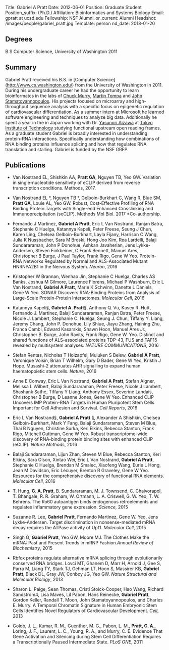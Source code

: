 Title: Gabriel A Pratt
Date: 2012-06-01
Position: Graduate Student
Position_suffix: (Ph.D.)
Affiliation: Bioinformatics and Systems Biology
Email: gpratt at ucsd.edu
Fellowship: NSF 
Alumni_or_current: Alumni
Headshot: /images/people/gabriel_pratt.jpg
Template: person
nd_date: 2018-01-20
<!-- Status: draft -->

## Degrees

B.S Computer Science, University of Washington 2011<br>

## Summary

Gabriel Pratt received his B.S. in [Computer Science] (http://www.cs.washington.edu/) from the University of Washington in 2011.  During his undergraduate career he had the opportunity to learn bioinformatcs in the labs of [Chuck Murry](http://www.pathology.washington.edu/research/labs/murry/), [Martin Tompa](http://www.cs.washington.edu/people/faculty/tompa/) and [John Stamatoyannopoulos](http://www.gs.washington.edu/faculty/stamj.htm).  His projects focused on microarray and high-throughput sequence analysis with a specific focus on epigenetic regulation of cardiovascular differentiation.  As a summer intern at Microsoft he learned software engineering and techniques to analyze big data.  Additionally he spent a year in the in Japan working with Dr. [Yasunori Aizawa](http://www.bio.titech.ac.jp/english/information/en_grad/ls/ls-05_e-aizawa.html) at [Tokyo Institute of Technology](http://www.titech.ac.jp/english/) studying functional upstream open reading frames.  As a graduate student Gabriel is broadly interested in understanding protein-RNA interactions.  Specifically understanding how combinations of RNA binding proteins influence splicing and how that regulates RNA translation and stalling. Gabriel is funded by the NSF GRFP.

## Publications
* Van Nostrand EL, Shishkin AA, **Pratt GA**, Nguyen TB, Yeo GW. Variation in single-nucleotide sensitivity of eCLIP derived from reverse transcription conditions. Methods, 2017. 

* Van Nostrand EL *, Nguyen TB *, Gelboin-Burkhart C, Wang R, Blue SM, **Pratt GA**, Louie AL, Yeo GW. Robust, Cost-Effective Profiling of RNA Binding Protein Targets
with Single-end Enhanced Crosslinking and Immunoprecipitation (seCLIP). Methods Mol Biol. 2017  *Co-authorship.

* Fernando J Martinez, **Gabriel A Pratt**, Eric L Van Nostrand, Ranjan Batra, Stephanie C Huelga, Katannya Kapeli, Peter Freese, Seung J Chun, Karen Ling, Chelsea Gelboin-Burkhart, Layla Fijany, Harrison C Wang, Julia K Nussbacher, Sara M Broski, Hong Joo Kim, Rea Lardelli, Balaji Sundararaman, John P Donohue, Ashkan Javaherian, Jens Lykke-Andersen, Steven Finkbeiner, C Frank Bennett, Manuel Ares, Christopher B Burge, J Paul Taylor, Frank Rigo, Gene W Yeo. Protein-RNA Networks Regulated by Normal and ALS-Associated Mutant HNRNPA2B1 in the Nervous System. *Neuron*, 2016

* Kristopher W Brannan, Wenhao Jin, Stephanie C Huelga, Charles AS Banks, Joshua M Gilmore, Laurence Florens, Michael P Washburn, Eric L Van Nostrand, **Gabriel A Pratt**, Marie K Schwinn, Danette L Daniels, Gene W Yeo. SONAR Discovers RNA-Binding Proteins from Analysis of Large-Scale Protein-Protein Interactomes. *Molecular Cell*, 2016

* Katannya Kapeli§, **Gabriel A. Pratt**§, Anthony Q. Vu, Kasey R. Hutt, Fernando J. Martinez, Balaji Sundararaman, Ranjan Batra, Peter Freese, Nicole J. Lambert, Stephanie C. Huelga, Seung J. Chun, Tiffany Y. Liang, Jeremy Chang, John P. Donohue, Lily Shiue, Jiayu Zhang, Haining Zhu, Franca Cambi, Edward Kasarskis, Shawn Hoon, Manuel Ares Jr., Christopher B. Burge, John Ravits, Frank Rigo, Gene W. Yeo. Distinct and shared functions of ALS-associated proteins TDP-43, FUS and TAF15 revealed by multisystem analyses. *NATURE COMMUNICATIONS*, 2016

* Stefan Rentas, Nicholas T Holzapfel, Muluken S Belew, **Gabriel A Pratt**, Veronique Voisin, Brian T Wilhelm, Gary D Bader, Gene W Yeo, Kristin J Hope. Musashi-2 attenuates AHR signalling to expand human haematopoietic stem cells. *Nature*, 2016

* Anne E Conway, Eric L Van Nostrand, **Gabriel A Pratt**, Stefan Aigner, Melissa L Wilbert, Balaji Sundararaman, Peter Freese, Nicole J Lambert, Shashank Sathe, Tiffany Y Liang, Anthony Essex, Severine Landais, Christopher B Burge, D Leanne Jones, Gene W Yeo. Enhanced CLIP Uncovers IMP Protein-RNA Targets in Human Pluripotent Stem Cells Important for Cell Adhesion and Survival. *Cell Reports*, 2016

* Eric L Van Nostrand§, **Gabriel A Pratt** §, Alexander A Shishkin, Chelsea Gelboin-Burkhart, Mark Y Fang, Balaji Sundararaman, Steven M Blue, Thai B Nguyen, Christine Surka, Keri Elkins, Rebecca Stanton, Frank Rigo, Mitchell Guttman, Gene W Yeo. Robust transcriptome-wide discovery of RNA-binding protein binding sites with enhanced CLIP (eCLIP). *Nature Methods*, 2016

* Balaji Sundararaman, Lijun Zhan, Steven M Blue, Rebecca Stanton, Keri Elkins, Sara Olson, Xintao Wei, Eric L Van Nostrand, **Gabriel A Pratt**, Stephanie C Huelga, Brendan M Smalec, Xiaofeng Wang, Eurie L Hong, Jean M Davidson, Eric Lécuyer, Brenton R Graveley, Gene W Yeo. Resources for the comprehensive discovery of functional RNA elements. *Molecular Cell*, 2016

* T. Hung, **G. A. Pratt**, B. Sundararaman, M. J. Townsend, C. Chaivorapol, T. Bhangale, R. R. Graham, W. Ortmann, L. A. Criswell, G. W. Yeo, T. W. Behrens. The Ro60 autoantigen binds endogenous retroelements and regulates inflammatory gene expression. *Science,* 2015

* Suzanne R. Lee, **Gabriel Pratt**, Fernando Martinez, Gene W. Yeo, Jens Lykke-Andersen. Target discrimination in nonsense-mediated mRNA decay requires the ATPase activity of Upf1. *Molecular Cell*, 2015

* Singh G, **Gabriel Pratt**, Yeo GW, Moore MJ. The Clothes Make the mRNA: Past and Present Trends in mRNP Fashion.*Annual Review of Biochemistry*, 2015

* Rbfox proteins regulate alternative mRNA splicing through evolutionarily conserved RNA bridges. Lovci MT, Ghanem D, Marr H, Arnold J, Gee S, Parra M, Liang TY, Stark TJ, Gehman LT, Hoon S, Massirer KB, **Gabriel Pratt**, Black DL, Gray JW, Conboy JG, Yeo GW. *Nature Structural and Molecular Biology*, 2013

* Sharon L. Paige, Sean Thomas, Cristi Stoick-Cooper, Hao Wang, Richard Sandstrom4, Lisa Maves, Lil Pabon, Hans Reinecke, **Gabriel Pratt**, Gordon Keller, Randall T. Moon, John Stamatoyannopoulos, and Charles E. Murry. A Temporal Chromatin Signature in Human Embryonic Stem Cells Identifies Novel Regulators
of Cardiovascular Development. *Cell*, 2013

* Golob, J. L., Kumar, R. M., Guenther, M. G., Pabon, L. M., **Pratt, G. A**., Loring, J. F., Laurent, L. C., Young, R. A., and Murry, C. E. Evidence That Gene Activation and Silencing during Stem Cell Differentiation Requires a Transcriptionally Paused Intermediate State. *PLoS ONE*, 2011